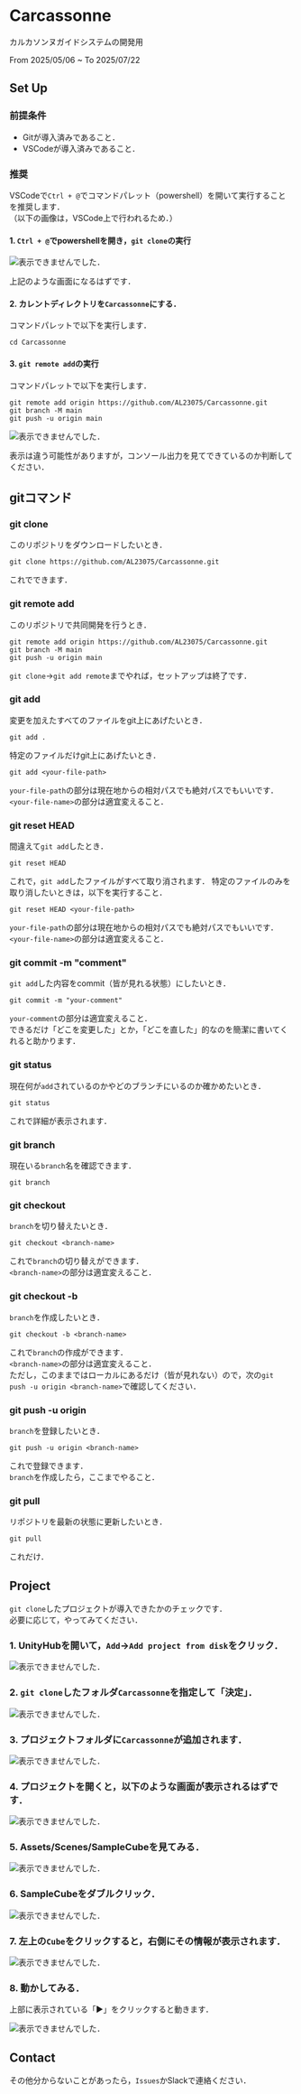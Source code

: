 # Carcassonne

カルカソンヌガイドシステムの開発用

From 2025/05/06 ~ To 2025/07/22

## Set Up
### 前提条件

- Gitが導入済みであること．
- VSCodeが導入済みであること．

### 推奨

VSCodeで`Ctrl + @`でコマンドパレット（powershell）を開いて実行することを推奨します．  
（以下の画像は，VSCode上で行われるため．）

#### 1. `Ctrl + @`でpowershellを開き，`git clone`の実行

![表示できませんでした．](git-img/git-clone.png)

上記のような画面になるはずです．

#### 2. カレントディレクトリを`Carcassonne`にする．

コマンドパレットで以下を実行します．

```shell
cd Carcassonne
```

#### 3. `git remote add`の実行

コマンドパレットで以下を実行します．

```shell
git remote add origin https://github.com/AL23075/Carcassonne.git
git branch -M main
git push -u origin main
```

![表示できませんでした．](git-img/git-remote-add.png)

表示は違う可能性がありますが，コンソール出力を見てできているのか判断してください．


## gitコマンド
### git clone

このリポジトリをダウンロードしたいとき．

```shell
git clone https://github.com/AL23075/Carcassonne.git
```

これでできます．

### git remote add

このリポジトリで共同開発を行うとき．

```shell
git remote add origin https://github.com/AL23075/Carcassonne.git
git branch -M main
git push -u origin main
```

`git clone`->`git add remote`までやれば，セットアップは終了です．

### git add

変更を加えたすべてのファイルをgit上にあげたいとき．

```shell
git add .
```

特定のファイルだけgit上にあげたいとき．

```shell
git add <your-file-path>
```

`your-file-path`の部分は現在地からの相対パスでも絶対パスでもいいです．  
`<your-file-name>`の部分は適宜変えること．

### git reset HEAD

間違えて`git add`したとき．

```shell
git reset HEAD
```

これで，`git add`したファイルがすべて取り消されます．
特定のファイルのみを取り消したいときは，以下を実行すること．

```shell
git reset HEAD <your-file-path>
```

`your-file-path`の部分は現在地からの相対パスでも絶対パスでもいいです．  
`<your-file-name>`の部分は適宜変えること．

### git commit -m "comment"

`git add`した内容をcommit（皆が見れる状態）にしたいとき．

```shell
git commit -m "your-comment"
```

`your-comment`の部分は適宜変えること．  
できるだけ「どこを変更した」とか，「どこを直した」的なのを簡潔に書いてくれると助かります．

### git status

現在何が`add`されているのかやどのブランチにいるのか確かめたいとき．

```shell
git status
```

これで詳細が表示されます．

### git branch

現在いる`branch`名を確認できます．

```shell
git branch
```

### git checkout <branch-name>

`branch`を切り替えたいとき．

```shell
git checkout <branch-name>
```

これで`branch`の切り替えができます．  
`<branch-name>`の部分は適宜変えること．

### git checkout -b <branch-name>

`branch`を作成したいとき．

```shell
git checkout -b <branch-name>
```

これで`branch`の作成ができます．  
`<branch-name>`の部分は適宜変えること．  
ただし，このままではローカルにあるだけ（皆が見れない）ので，次の`git push -u origin <branch-name>`で確認してください．

### git push -u origin <branch-name>

`branch`を登録したいとき．

```shell
git push -u origin <branch-name>
```

これで登録できます．  
`branch`を作成したら，ここまでやること．

### git pull

リポジトリを最新の状態に更新したいとき．

```shell
git pull
```

これだけ．

## Project

`git clone`したプロジェクトが導入できたかのチェックです．  
必要に応じて，やってみてください．

### 1. UnityHubを開いて，`Add`->`Add project from disk`をクリック．

![表示できませんでした．](./git-img/open-project-1.png)

### 2. `git clone`したフォルダ`Carcassonne`を指定して「決定」．

![表示できませんでした．](./git-img/open-project-2.png)

### 3. プロジェクトフォルダに`Carcassonne`が追加されます．

![表示できませんでした．](git-img/open-project-3.png)

### 4. プロジェクトを開くと，以下のような画面が表示されるはずです．

![表示できませんでした．](git-img/open-project-4.png)

### 5. Assets/Scenes/SampleCubeを見てみる．

![表示できませんでした．](git-img/open-project-5.png)

### 6. SampleCubeをダブルクリック．

![表示できませんでした．](git-img/open-project-6.png)

### 7. 左上の`Cube`をクリックすると，右側にその情報が表示されます．

![表示できませんでした．](git-img/open-project-7.png)

### 8. 動かしてみる．
上部に表示されている「▶」をクリックすると動きます．

![表示できませんでした．](git-img/open-project-8.png)

## Contact

その他分からないことがあったら，`Issues`かSlackで連絡ください．
